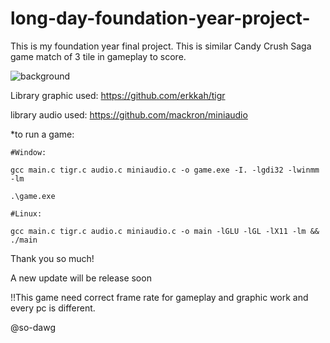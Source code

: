 # long-day-foundation-year-project-
This is my foundation year final project. This is similar Candy Crush Saga game match of 3 tile in gameplay to score.

![background](https://github.com/user-attachments/assets/a322728f-f2af-482b-b5a8-e4538bd7238d)



Library graphic used: https://github.com/erkkah/tigr

library audio used: https://github.com/mackron/miniaudio


*to run a game:

    #Window:
    
    gcc main.c tigr.c audio.c miniaudio.c -o game.exe -I. -lgdi32 -lwinmm -lm 
    
    .\game.exe
  
    #Linux:
    
    gcc main.c tigr.c audio.c miniaudio.c -o main -lGLU -lGL -lX11 -lm && ./main

Thank you so much!

A new update will be release soon

!!This game need correct frame rate for gameplay and graphic work and every pc is different.

@so-dawg
